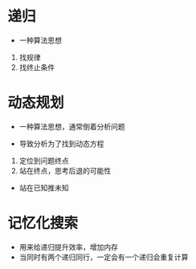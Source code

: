# 递归
- 一种算法思想

1. 找规律
2. 找终止条件

# 动态规划
- 一种算法思想，通常倒着分析问题

- 导致分析为了找到动态方程
1. 定位到问题终点
2. 站在终点，思考后退的可能性

- 站在已知推未知

# 记忆化搜索
- 用来给递归提升效率，增加内存
- 当同时有两个递归同行，一定会有一个递归会重复计算